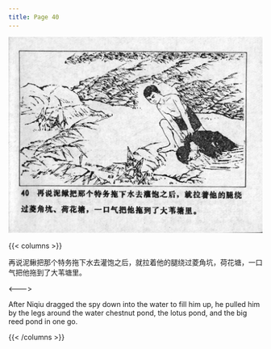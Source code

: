 ```yaml
---
title: Page 40
---
```


![niqiu page](./../../images/niqiu/seifert0397_nqkg_0044_040.jpg)

{{< columns >}}

再说泥鳅把那个特务拖下水去灌饱之后，就拉着他的腿绕过菱角坑，荷花塘，一口气把他拖到了大苇塘里。

<--->

After Niqiu dragged the spy down into the water to fill him up, he pulled him by the legs around the water chestnut pond, the lotus pond, and the big reed pond in one go.

{{< /columns >}}
